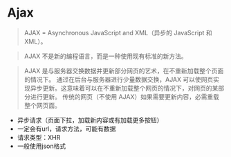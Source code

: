 # Ajax
> AJAX = Asynchronous JavaScript and XML（异步的 JavaScript 和 XML）。

> AJAX 不是新的编程语言，而是一种使用现有标准的新方法。

> AJAX 是与服务器交换数据并更新部分网页的艺术，在不重新加载整个页面的情况下。
> 通过在后台与服务器进行少量数据交换，AJAX 可以使网页实现异步更新。这意味着可以在不重新加载整个网页的情况下，对网页的某部分进行更新。
> 传统的网页（不使用 AJAX）如果需要更新内容，必需重载整个网页面。

- 异步请求（页面下拉，加载新内容或有加载更多按钮）
- 一定会有url，请求方法，可能有数据
- 请求类型：XHR
- 一般使用json格式